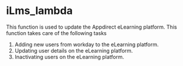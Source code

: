 # iLms_lambda

This function is used to update the Appdirect eLearning platform.
This function takes care of the following tasks

1. Adding new users from workday to the eLearning platform.
2. Updating user details on the eLearning platform.
3. Inactivating users on the eLearning platform.

